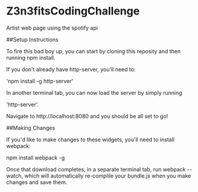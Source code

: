 # Z3n3fitsCodingChallenge
Artist web page using the spotify api

##Setup Instructions

To fire this bad boy up, you can start by cloning this reposity and then running npm install.

If you don't already have http-server, you'll need to:

'npm install -g http-server'

In another terminal tab, you can now load the server by simply running

'http-server'.

Navigate to http://localhost:8080 and you should be all set to go!

##Making Changes

If you'd like to make changes to these widgets, you'll need to install webpack:

npm install webpack -g

Once that download completes, in a separate terminal tab, run webpack --watch, which will automatically re-complile your bundle.js when you make changes and save them.
